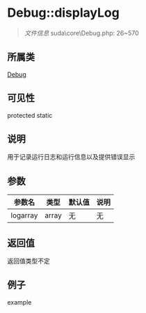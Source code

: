 # Debug::displayLog

> *文件信息* suda\core\Debug.php: 26~570
## 所属类 

[Debug](../Debug.md)

## 可见性

  protected  static
## 说明

用于记录运行日志和运行信息以及提供错误显示

## 参数

| 参数名 | 类型 | 默认值 | 说明 |
|--------|-----|-------|-------|
| logarray |  array | 无 | 无 |

## 返回值
返回值类型不定

## 例子

example